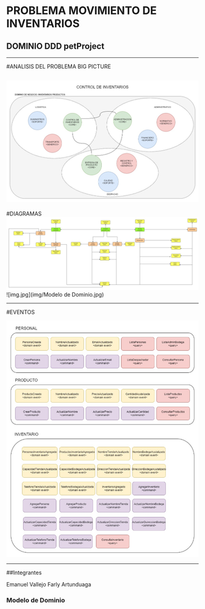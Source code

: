 # PROBLEMA MOVIMIENTO DE INVENTARIOS

## DOMINIO DDD petProject
------------------------------------------------

#ANALISIS DEL PROBLEMA BIG PICTURE

![img.jpg](img/BigPictureModelamiento.jpg)
------------------------------------------------
#DIAGRAMAS 
![img.jpg](img/DiagrmaSubdominio.jpg)
![img.jpg](img/Modelo de Dominio.jpg)

------------------------------------------------
#EVENTOS

![img.jpg](img/Eventos.jpg)

------------------------------------------------
##Integrantes

Emanuel Vallejo
Farly Artunduaga

### Modelo de Dominio
